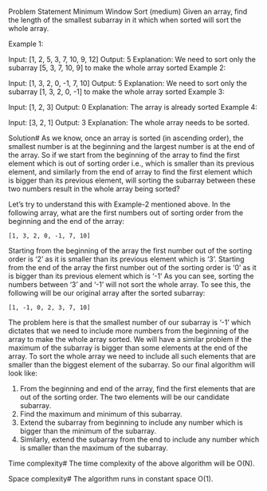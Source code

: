 Problem Statement
Minimum Window Sort (medium)
Given an array, find the length of the smallest subarray in it which when sorted will sort the whole array.

Example 1:

Input: [1, 2, 5, 3, 7, 10, 9, 12]
Output: 5
Explanation: We need to sort only the subarray [5, 3, 7, 10, 9] to make the whole array sorted
Example 2:

Input: [1, 3, 2, 0, -1, 7, 10]
Output: 5
Explanation: We need to sort only the subarray [1, 3, 2, 0, -1] to make the whole array sorted
Example 3:

Input: [1, 2, 3]
Output: 0
Explanation: The array is already sorted
Example 4:

Input: [3, 2, 1]
Output: 3
Explanation: The whole array needs to be sorted.

Solution#
As we know, once an array is sorted (in ascending order), 
the smallest number is at the beginning and the largest number is at the end of the array. 
So if we start from the beginning of the array to find the first element which is out of sorting order i.e., 
which is smaller than its previous element, 
and similarly from the end of array to find the first element which is bigger than its previous element, 
will sorting the subarray between these two numbers result in the whole array being sorted?

Let’s try to understand this with Example-2 mentioned above. 
In the following array, what are the first numbers out of sorting order from the beginning and the end of the array:

    [1, 3, 2, 0, -1, 7, 10]

Starting from the beginning of the array the first number out of the sorting order is ‘2’ as it is smaller than its previous element which is ‘3’.
Starting from the end of the array the first number out of the sorting order is ‘0’ as it is bigger than its previous element which is ‘-1’
As you can see, sorting the numbers between ‘3’ and ‘-1’ will not sort the whole array. 
To see this, the following will be our original array after the sorted subarray:

    [1, -1, 0, 2, 3, 7, 10]

The problem here is that the smallest number of our subarray is ‘-1’ 
which dictates that we need to include more numbers from the beginning of the array to make the whole array sorted. 
We will have a similar problem if the maximum of the subarray is bigger than some elements at the end of the array. 
To sort the whole array we need to include all such elements that are smaller than the biggest element of the subarray. So our final algorithm will look like:
1. From the beginning and end of the array, find the first elements that are out of the sorting order. The two elements will be our candidate subarray.
2. Find the maximum and minimum of this subarray.
3. Extend the subarray from beginning to include any number which is bigger than the minimum of the subarray.
4. Similarly, extend the subarray from the end to include any number which is smaller than the maximum of the subarray.

Time complexity#
The time complexity of the above algorithm will be O(N).

Space complexity#
The algorithm runs in constant space O(1).